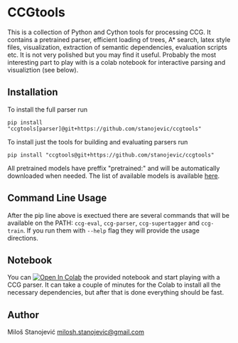 # CCGtools

This is a collection of Python and Cython tools for processing CCG. It contains a pretrained parser, efficient loading of trees, A* search, latex style files, visualization, extraction of semantic dependencies, evaluation scripts etc. It is not very polished but you may find it useful. Probably the most interesting part to play with is a colab notebook for interactive parsing and visualiztion (see below).

## Installation

To install the full parser run

    pip install "ccgtools[parser]@git+https://github.com/stanojevic/ccgtools"

To install just the tools for building and evaluating parsers run

    pip install "ccgtools@git+https://github.com/stanojevic/ccgtools"

All pretrained models have preffix "pretrained:" and will be automatically downloaded when needed.
The list of available models is available [here](https://github.com/stanojevic/ccgtools/blob/main/ccg/supertagger/configs/pretrained_models_locations.tsv).

## Command Line Usage

After the pip line above is exectued there are several commands that will be available on the PATH:
`ccg-eval`, `ccg-parser`, `ccg-supertagger` and `ccg-train`.
If you run them with `--help` flag they will provide the usage directions.

## Notebook

You can [![Open In Colab](https://colab.research.google.com/assets/colab-badge.svg)](https://colab.research.google.com/github/stanojevic/ccgtools/blob/master/notebooks/demo.ipynb)
the provided notebook and start playing with a CCG parser. It can take a couple of minutes for the Colab to install all the necessary dependencies, but after that is done everything should be fast.

## Author
Miloš Stanojević
milosh.stanojevic@gmail.com
